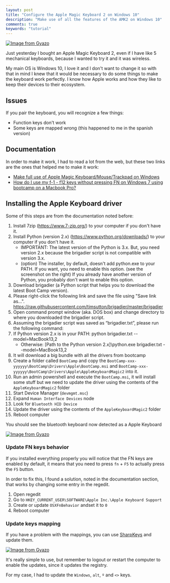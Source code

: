 ```yaml
---
layout: post
title: "Configure the Apple Magic Keyboard 2 on Windows 10"
description: "Make use of all the features of the AMK2 on Windows 10"
comments: true
keywords: "tutorial"
---
```


[![Image from Gyazo](https://i.gyazo.com/9c8641cdd22bd528b2141bad1322c74a.jpg)](https://gyazo.com/9c8641cdd22bd528b2141bad1322c74a)


Just yesterday I bought an Apple Magic Keyboard 2, even if I have like 5 mechanical keyboards, because I wanted to try it and it was wireless. 

My main OS is Windows 10, I love it and I don't want to change it so with that in mind I knew that it would be necessary to do some things to make the keyboard work perfectly. I know how Apple works and how they like to keep their devices to their ecosystem.

## Issues

If you pair the keyboard, you will recognize a few things:

* Function keys don't work
* Some keys are mapped wrong (this happened to me in the spanish version)

## Documentation

In order to make it work, I had to read a lot from the web, but these two links are the ones that helped me to make it work:

*  [Make full use of Apple Magic Keyboard/Mouse/Trackpad on Windows](https://www.bluetoothgoodies.com/info/apple-devices/)
* [How do I use my f-1 - f12 keys without pressing FN on Windows 7 using bootcamp on a Macbook Pro?](https://superuser.com/questions/82826/how-do-i-use-my-f-1-f12-keys-without-pressing-fn-on-windows-7-using-bootcamp-o) 

## Installing the Apple Keyboard driver

Some of this steps are from the documentation noted before:

1. Install 7zip (https://www.7-zip.org/) to your computer if you don't have it.
2. Install Python (version 2.x) (https://www.python.org/downloads/) to your computer if you don't have it.
     * IMPORTANT: The latest version of the Python is 3.x. But, you need version 2.x because the brigadier script is not compatible with version 3.x.
     * (option) The installer, by default, doesn't add python.exe to your PATH. If you want, you need to enable this option. (see the screenshot on the right)
If you already have another version of Python, you probably don't want to enable this option.
3. Download brigadier (a Python script that helps you to download the latest Boot Camp version).
4. Please right-click the following link and save the file using "Save link as...". https://raw.githubusercontent.com/timsutton/brigadier/master/brigadier
5. Open command prompt window (aka. DOS box) and change directory to where you downloaded the brigadier script.
6. Assuming the brigadier script was saved as “brigadier.txt”, please run the following command:
7. If Python version 2.x is in your PATH: python brigadier.txt --model=MacBook13,2
    * Otherwise: [Path to the Python version 2.x]\python.exe brigadier.txt --model=MacBook13,2
8. It will download a big bundle with all the drivers from bootcamp
9. Create a folder called `BootCamp` and copy the `BootCamp-xxx-yyyyyy\BootCamp\Drivers\Apple\BootCamp.msi` and  `BootCamp-xxx-yyyyyy\BootCamp\Drivers\Apple\AppleKeyboardMagic2` into it.
10. Run an admin powershell and execute the `BootCamp.msi`, it will install some stuff but we need to update the driver using the contents of the `AppleKeyboardMagic2` folder
11. Start Device Manager (`devmgmt.msc`)
12. Expand `Human Interface Devices` node
13. Look for `Bluetooth HID Device`
14. Update the driver using the contents of the `AppleKeyboardMagic2` folder
15. Reboot computer


You should see the bluetooth keyboard now detected as a Apple Keyboard

[![Image from Gyazo](https://i.gyazo.com/278f6bd3e419d6688ccfadf6918ff309.png)](https://gyazo.com/278f6bd3e419d6688ccfadf6918ff309)

### Update FN keys behavior

If you installed everything properly you will notice that the FN keys are enabled by default, it means that you need to press `fn` + `F5` to actually press the `F5` button.

In order to fix this, I found a solution, noted in the documentation section, that works by changing some entry in the regedit.

1. Open regedit
2. Go to `HKEY_CURRENT_USER\SOFTWARE\Apple Inc.\Apple Keyboard Support`
3. Create or update `OSXFnBehavior` andset it to `0`
4. Reboot computer

### Update keys mapping

If you have a problem with the mappings, you can use [SharpKeys](https://www.randyrants.com/category/sharpkeys/) and update them.

[![Image from Gyazo](https://i.gyazo.com/ee0301205ffeddaae4241db40002864d.png)](https://gyazo.com/ee0301205ffeddaae4241db40002864d)

It's really simple to use, but remember to logout or restart the computer to enable the updates, since it updates the registry.

For my case, I had to update the `Windows`, `alt`, `º` and `<>` keys.




